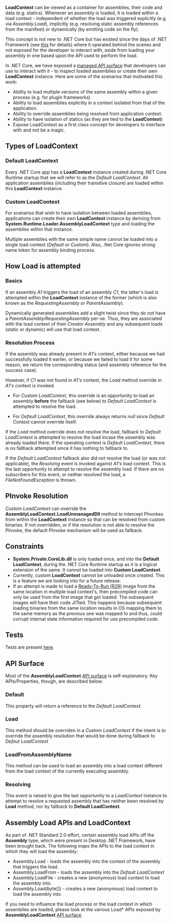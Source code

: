 **LoadContext** can be viewed as a container for assemblies, their code and data (e.g. statics). Whenever an assembly is loaded, it is loaded within a load context - independent of whether the load was triggered explicitly (e.g. via *Assembly.Load*), implicitly (e.g. resolving static assembly references from the manifest) or dynamically (by emitting code on the fly).

This concept is not new to .NET Core but has existed since the days of .NET Framework (see [this](https://blogs.msdn.microsoft.com/suzcook/2003/05/29/choosing-a-binding-context/) for details) where it operated behind the scenes and not exposed for the developer to interact with, aside from loading your assembly in one based upon the API used to perform the load.

In .NET Core, we have exposed a [managed API surface](https://github.com/dotnet/corefx/blob/master/src/System.Runtime.Loader/ref/System.Runtime.Loader.cs) that developers can use to interact with it - to inspect loaded assemblies or create their own **LoadContext** instance. Here are some of the scenarios that motivated this work:

* Ability to load multiple versions of the same assembly within a given process (e.g. for plugin frameworks)
* Ability to load assemblies explicitly in a context isolated from that of the application.
* Ability to override assemblies being resolved from application context.
* Ability to have isolation of statics (as they are tied to the **LoadContext**)
* Expose LoadContext as a first class concept for developers to interface with and not be a magic.

## Types of LoadContext
### Default LoadContext

Every .NET Core app has a **LoadContext** instance created during .NET Core Runtime startup that we will refer to as the *Default LoadContext*. All application assemblies (including their transitive closure) are loaded within this **LoadContext** instance.

### Custom LoadContext
For scenarios that wish to have isolation between loaded assemblies, applications can create their own **LoadContext** instance by deriving from **System.Runtime.Loader.AssemblyLoadContext** type and loading the assemblies within that instance.

Multiple assemblies with the same simple name cannot be loaded into a single load context (*Default* or *Custom*). Also, .Net Core ignores strong name token for assembly binding process.

## How Load is attempted

### Basics
If an assembly *A1* triggers the load of an assembly *C1*, the latter's load is attempted within the **LoadContext** instance of the former (which is also known as the *RequestingAssembly* or *ParentAssembly*). 

Dynamically generated assemblies add a slight twist since they do not have a *ParentAssembly/RequestingAssembly* per-se. Thus, they are associated with the load context of their *Creator Assembly* and any subsequent loads (static or dynamic) will use that load context.

### Resolution Process
If the assembly was already present in *A1's* context, either because we had successfully loaded it earlier, or because we failed to load it for some reason, we return the corresponding status (and assembly reference for the success case).

However, if *C1* was not found in *A1's* context, the *Load* method override in *A1's* context is invoked. 

* For *Custom LoadContext*, this override is an opportunity to load an assembly **before** the fallback (see below) to *Default LoadContext* is attempted to resolve the load. 

* For *Default LoadContext*, this override always returns *null* since *Default Context* cannot override itself.

If the *Load* method override does not resolve the load, fallback to *Default LoadContext* is attempted to resolve the load incase the assembly was already loaded there. If the operating context is *Default LoadContext*, there is no fallback attempted since it has nothing to fallback to.

If the *Default LoadContext* fallback also did not resolve the load (or was not applicable), the *Resolving* event is invoked against *A1's* load context. This is the last opportunity to attempt to resolve the assembly load. If there are no subscribers for this event, or neither resolved the load, a *FileNotFoundException* is thrown.

## PInvoke Resolution

*Custom LoadContext* can override the **AssemblyLoadContext.LoadUnmanagedDll** method to intercept PInvokes from within the **LoadContext** instance so that can be resolved from custom binaries. If not overridden, or if the resolution is not able to resolve the PInvoke, the default PInvoke mechanism will be used as fallback.

## Constraints

* **System.Private.CoreLib.dll** is only loaded once, and into the **Default LoadContext**, during the .NET Core Runtime startup as it is a logical extension of the same. It cannot be loaded into **Custom LoadContext**.
* Currently, custom **LoadContext** cannot be unloaded once created. This is a feature we are looking into for a future release.
* If an attempt is made to load a [Ready-To-Run (R2R)](https://github.com/dotnet/coreclr/blob/master/Documentation/botr/readytorun-overview.md) image from the same location in multiple load context's, then precompiled code can only be used from the first image that got loaded. The subsequent images will have their code JITted. This happens because subsequent loading binaries from the same location results in OS mapping them to the same memory as the previous one was mapped to and thus, could corrupt internal state information required for use precompiled code.

## Tests

Tests are present [here](https://github.com/dotnet/corefx/tree/master/src/System.Runtime.Loader).

## API Surface

Most of the **AssemblyLoadContext** [API surface](https://github.com/dotnet/corefx/blob/master/src/System.Runtime.Loader/ref/System.Runtime.Loader.cs) is self-explanatory. Key APIs/Properties, though, are described below:

### Default

This property will return a reference to the *Default LoadContext*.

### Load

This method should be overriden in a *Custom LoadContext* if the intent is to override the assembly resolution that would be done during fallback to *Defaut LoadContext*

### LoadFromAssemblyName

This method can be used to load an assembly into a load context different from the load context of the currently executing assembly.

### Resolving

This event is raised to give the last opportunity to a *LoadContext* instance to attempt to resolve a requested assembly that has neither been resolved by **Load** method, nor by fallback to **Default LoadContext**.

## Assembly Load APIs and LoadContext

As part of .NET Standard 2.0 effort, certain assembly load APIs off the **Assembly** type, which were present in Desktop .NET Framework, have been brought back. The following maps the APIs to the load context in which they will load the assembly:

* Assembly.Load - loads the assembly into the context of the assembly that triggers the load.
* Assembly.LoadFrom - loads the assembly into the *Default LoadContext*
* Assembly.LoadFile - creates a new (anonymous) load context to load the assembly into.
* Assembly.Load(byte[]) - creates a new (anonymous) load context to load the assembly into.

If you need to influence the load process or the load context in which assemblies are loaded, please look at the various Load* APIs exposed by **AssemblyLoadContext** [API surface](https://github.com/dotnet/corefx/blob/master/src/System.Runtime.Loader/ref/System.Runtime.Loader.cs).